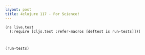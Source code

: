```yaml
---
layout: post
title: 4clojure 117 - For Science!
---
```


<pre><code class="language-klipse">(ns live.test
  (:require [cljs.test :refer-macros [deftest is run-tests]]))
  

  
(run-tests)
</code></pre>
